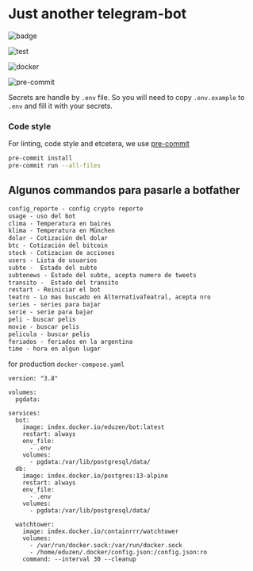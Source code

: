 # Just another telegram-bot

![badge](https://img.shields.io/endpoint?url=https://gist.githubusercontent.com/eduzen/939569bc7abab34a443758333f60764d/raw/covbadge.json)

![test](https://github.com/eduzen/bot/actions/workflows/test.yml/badge.svg)

![docker](https://github.com/eduzen/bot/actions/workflows/docker-publish.yml/badge.svg)

![pre-commit](https://img.shields.io/badge/pre--commit-enabled-brightgreen?logo=pre-commit&logoColor=white)



Secrets are handle by `.env` file. So you will need to copy `.env.example` to `.env` and fill it with your secrets.

### Code style

For linting, code style and etcetera, we use [pre-commit](https://pre-commit.com/)

```bash
pre-commit install
pre-commit run --all-files
```



## Algunos commandos para pasarle a botfather

```txt
config_reporte - config crypto reporte
usage - uso del bot
clima - Temperatura en baires
klima - Temperatura en München
dolar - Cotización del dolar
btc - Cotización del bitcoin
stock - Cotizacion de acciones
users - Lista de usuarios
subte -  Estado del subte
subtenews - Estado del subte, acepta numero de tweets
transito -  Estado del transito
restart - Reiniciar el bot
teatro - Lo mas buscado en AlternativaTeatral, acepta nro
series - series para bajar
serie - serie para bajar
peli - buscar pelis
movie - buscar pelis
pelicula - buscar pelis
feriados - feriados en la argentina
time - hora en algun lugar
```


for production `docker-compose.yaml`

```
version: "3.8"

volumes:
  pgdata:

services:
  bot:
    image: index.docker.io/eduzen/bot:latest
    restart: always
    env_file:
      - .env
    volumes:
      - pgdata:/var/lib/postgresql/data/
  db:
    image: index.docker.io/postgres:13-alpine
    restart: always
    env_file:
      - .env
    volumes:
      - pgdata:/var/lib/postgresql/data/

  watchtower:
    image: index.docker.io/containrrr/watchtower
    volumes:
      - /var/run/docker.sock:/var/run/docker.sock
      - /home/eduzen/.docker/config.json:/config.json:ro
    command: --interval 30 --cleanup
```
